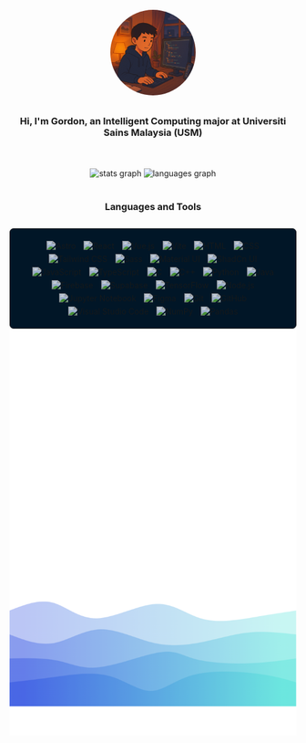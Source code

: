 <div style="display: flex; margin: 20px 0; flex-direction: column; align-items: center; gap: 12px">
  <img src="public/profile.png" height="150" width="auto" style="border-radius: 50%;"></img>
  <h3 align="center">Hi, I'm Gordon, an Intelligent Computing major at Universiti Sains Malaysia (USM)
  </h3>
</div>

<br>

<div align="center"">
  <img src="https://github-readme-stats.vercel.app/api?username=ccchaigordon&hide_title=false&hide_rank=true&show_icons=true&include_all_commits=true&count_private=true&disable_animations=false&theme=nightowl&locale=en&hide_border=false&custom_title=Contributions" height="150" width="auto" alt="stats graph"  />
  <img src="https://github-readme-stats.vercel.app/api/top-langs?username=ccchaigordon&locale=en&hide_title=false&layout=compact&card_width=320&langs_count=8&theme=nightowl&hide_border=false&custom_title=Most%20Used%20Languages%20and%20Tools" height="150" width="auto" alt="languages graph"  />
</div>

<br>

<div align="center"><h3>Languages and Tools</h3></div>

<div align="center" style="margin-top: 28px; padding: 18px 14px; border: solid 1px; border-radius: 7px; background-color: #011627;">
    <img width="30" style="margin: 3px 5px; opacity: 0.8;" src="https://raw.githubusercontent.com/marwin1991/profile-technology-icons/refs/heads/main/icons/astro.png" alt="Astro" title="Astro"/>
    <img width="30" style="margin: 3px 5px; opacity: 0.8;" src="https://raw.githubusercontent.com/marwin1991/profile-technology-icons/refs/heads/main/icons/react.png" alt="React" title="React"/>
    <img width="30" style="margin: 3px 5px; opacity: 0.8;" src="https://raw.githubusercontent.com/marwin1991/profile-technology-icons/refs/heads/main/icons/vue_js.png" alt="Vue.js" title="Vue.js"/>
    <img width="30" style="margin: 3px 5px; opacity: 0.8;" src="https://raw.githubusercontent.com/marwin1991/profile-technology-icons/refs/heads/main/icons/vite.png" alt="Vite" title="Vite"/>
    <img width="30" style="margin: 3px 5px; opacity: 0.8;" src="https://raw.githubusercontent.com/marwin1991/profile-technology-icons/refs/heads/main/icons/html.png" alt="HTML" title="HTML"/>
    <img width="30" style="margin: 3px 5px; opacity: 0.8;" src="https://raw.githubusercontent.com/marwin1991/profile-technology-icons/refs/heads/main/icons/css.png" alt="CSS" title="CSS"/>
    <img width="30" style="margin: 3px 5px; opacity: 0.8;" src="https://raw.githubusercontent.com/marwin1991/profile-technology-icons/refs/heads/main/icons/tailwind_css.png" alt="Tailwind CSS" title="Tailwind CSS"/>
    <img width="30" style="margin: 3px 5px; opacity: 0.8;" src="https://raw.githubusercontent.com/marwin1991/profile-technology-icons/refs/heads/main/icons/sass.png" alt="Sass" title="Sass"/>
    <img width="30" style="margin: 3px 5px; opacity: 0.8;" src="https://raw.githubusercontent.com/marwin1991/profile-technology-icons/refs/heads/main/icons/material_ui.png" alt="Material UI" title="Material UI"/>
    <img width="30" style="margin: 3px 5px; opacity: 0.8;" src="https://raw.githubusercontent.com/marwin1991/profile-technology-icons/refs/heads/main/icons/shadcn_ui.png" alt="ShadCn UI" title="ShadCn UI"/>
    <img width="30" style="margin: 3px 5px; opacity: 0.8;" src="https://raw.githubusercontent.com/marwin1991/profile-technology-icons/refs/heads/main/icons/javascript.png" alt="JavaScript" title="JavaScript"/>
    <img width="30" style="margin: 3px 5px; opacity: 0.8;" src="https://raw.githubusercontent.com/marwin1991/profile-technology-icons/refs/heads/main/icons/typescript.png" alt="TypeScript" title="TypeScript"/>
    <img width="30" style="margin: 3px 5px; opacity: 0.8;" src="https://raw.githubusercontent.com/marwin1991/profile-technology-icons/refs/heads/main/icons/c.png" alt="C" title="C"/>
    <img width="30" style="margin: 3px 5px; opacity: 0.8;" src="https://raw.githubusercontent.com/marwin1991/profile-technology-icons/refs/heads/main/icons/c++.png" alt="C++" title="C++"/>
    <img width="30" style="margin: 3px 5px; opacity: 0.8;" src="https://raw.githubusercontent.com/marwin1991/profile-technology-icons/refs/heads/main/icons/python.png" alt="Python" title="Python"/>
    <img width="30" style="margin: 3px 5px; opacity: 0.8;" src="https://raw.githubusercontent.com/marwin1991/profile-technology-icons/refs/heads/main/icons/java.png" alt="Java" title="Java"/>
    <img width="30" style="margin: 3px 5px; opacity: 0.8;" src="https://raw.githubusercontent.com/marwin1991/profile-technology-icons/refs/heads/main/icons/firebase.png" alt="Firebase" title="Firebase"/>
    <img width="30" style="margin: 3px 5px; opacity: 0.8;" src="https://raw.githubusercontent.com/marwin1991/profile-technology-icons/refs/heads/main/icons/supabase.png" alt="Supabase" title="Supabase"/>
    <img width="30" style="margin: 3px 5px; opacity: 0.8;" src="https://raw.githubusercontent.com/marwin1991/profile-technology-icons/refs/heads/main/icons/tensorflow.png" alt="TensorFlow" title="TensorFlow"/>
    <img width="30" style="margin: 3px 5px; opacity: 0.8;" src="https://raw.githubusercontent.com/marwin1991/profile-technology-icons/refs/heads/main/icons/node_js.png" alt="Node.js" title="Node.js"/>
    <img width="30" style="margin: 3px 5px; opacity: 0.8;" src="https://raw.githubusercontent.com/marwin1991/profile-technology-icons/refs/heads/main/icons/jupyter_notebook.png" alt="Jupyter Notebook" title="Jupyter Notebook"/>
    <img width="30" style="margin: 3px 5px; opacity: 0.8;" src="https://raw.githubusercontent.com/marwin1991/profile-technology-icons/refs/heads/main/icons/figma.png" alt="Figma" title="Figma"/>
    <img width="30" style="margin: 3px 5px; opacity: 0.8;" src="https://raw.githubusercontent.com/marwin1991/profile-technology-icons/refs/heads/main/icons/git.png" alt="Git" title="Git"/>
    <img width="30" style="margin: 3px 5px; opacity: 0.8;" src="https://raw.githubusercontent.com/marwin1991/profile-technology-icons/refs/heads/main/icons/github.png" alt="GitHub" title="GitHub"/>
    <img width="30" style="margin: 3px 5px; opacity: 0.8;" src="https://raw.githubusercontent.com/marwin1991/profile-technology-icons/refs/heads/main/icons/visual_studio_code.png" alt="Visual Studio Code" title="Visual Studio Code"/>
    <img width="30" style="margin: 3px 5px; opacity: 0.8;" src="https://raw.githubusercontent.com/marwin1991/profile-technology-icons/refs/heads/main/icons/numpy.png" alt="NumPy" title="NumPy"/>
    <img width="30" style="margin: 3px 5px; opacity: 0.8;" src="https://raw.githubusercontent.com/marwin1991/profile-technology-icons/refs/heads/main/icons/pandas.png" alt="Pandas" title="Pandas"/>
</div>

<div><img src="public/wave.svg" /></div>
